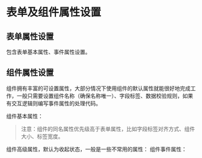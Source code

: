 # 表单及组件属性设置

## 表单属性设置
包含表单基本属性、事件属性设置。
<ImagesVue :img-src="'/images/guide1/guide1-1.png'" />

## 组件属性设置
组件拥有丰富的可设置属性，大部分情况下使用组件的默认属性就能很好地完成工作，一般只需要设置组件名称（确保名称唯一）、字段标签、数据校验规则，如果有交互逻辑则编写事件属性的处理代码。

组件基本属性：
>注意：组件的同名属性优先级高于表单属性，比如字段标签对齐方式、组件大小、标签宽度。
<ImagesVue :img-src="'/images/guide1/guide1-2.png'" />
组件高级属性，默认为收起状态，一般是一些不常用的属性：
<ImagesVue :img-src="'/images/guide1/guide1-3.png'" />
组件事件属性：
<ImagesVue :img-src="'/images/guide1/guide1-4.png'" />